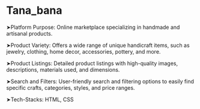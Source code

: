# Tana_bana

➤Platform Purpose:
Online marketplace specializing in handmade and artisanal products.

➤Product Variety:
Offers a wide range of unique handicraft items, such as jewelry, clothing, home decor, accessories, pottery, and more.

➤Product Listings:
Detailed product listings with high-quality images, descriptions, materials used, and dimensions.

➤Search and Filters:
User-friendly search and filtering options to easily find specific crafts, categories, styles, and price ranges.

➤Tech-Stacks:
HTML, CSS
